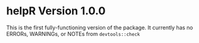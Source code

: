 # helpR Version 1.0.0

This is the first fully-functioning version of the package. It currently has no ERRORs, WARNINGs, or NOTEs from `devtools::check`
